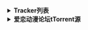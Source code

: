 <details><summary><b>Tracker列表</b></summary>
<p>
 
 - 来源
 - ```url 
   https://github.com/ngosang/trackerslist

   https://newtrackon.com/list

   https://torrents.io/tracker-list/

   http://github.itzmx.com/1265578519/OpenTracker/master/tracker.txt

   https://tinytorrent.net/best-torrent-tracker-list-updated/

   https://torrenttrackerss.com/torrent-tracker-list/

   http://www.torrenttrackerlist.com/torrent-tracker-list
   ```
   
</p>
</details>
<details><summary><b>爱恋动漫论坛tTorrent源</b></summary>
<p>

```url
http://open.acgtracker.com:1096/announce
udp://tracker4.itzmx.com:2710/announce
udp://tracker3.itzmx.com:6961/announce
udp://tracker2.itzmx.com:6961/announce
udp://tracker1.itzmx.com:8080/announce
http://tracker4.itzmx.com:2710/announce
http://tracker3.itzmx.com:6961/announce
http://tracker2.itzmx.com:6961/announce
http://tracker1.itzmx.com:8080/announce
udp://tracker.publicbt.com:80/announce
http://open.acgtracker.com:1096/announce
http://tr.bangumi.moe:6969/announce
http://t.nyaatracker.com/announce
http://open.acgtracker.com:1096/announce
http://open.nyaatorrents.info:6544/announce
http://t2.popgo.org:7456/annonce
http://share.camoe.cn:8080/announce
http://opentracker.acgnx.se/announce
http://tracker.acgnx.se/announce
http://nyaa.tracker.wf:7777/announce
http://mgtracker.org:2710/announce
http://t.acg.rip:6699/announce
http://tracker1.itzmx.com:8080/announce
http://tracker2.itzmx.com:6961/announce
http://tracker3.itzmx.com:6961/announce
http://tracker4.itzmx.com:2710/announce
https://tr.bangumi.moe:9696/announce
http://104.238.198.186:8000/announce
udp://104.238.198.186:8000/announce
http://tracker.kamigami.org:2710/announce
https://tracker.imgoingto.icu/announce
https://tr.ready4.icu/announce
udp://tracker.openbittorrent.com:80/announce
udp://tracker.publicbt.com:80/announce
udp://tracker.prq.to:80/announce
http://94.228.192.98/announce
http://share.dmhy.org/annonuce
http://tracker.btcake.com/announce
http://tracker.ktxp.com:6868/announce
http://tracker.ktxp.com:7070/announce
http://bt.sc-ol.com:2710/announce
http://btfile.sdo.com:6961/announce
https://t-115.rhcloud.com/only_for_ylbud
http://exodus.desync.com:6969/announce
udp://coppersurfer.tk:6969/announce
http://tracker3.torrentino.com/announce
http://tracker2.torrentino.com/announce
udp://open.demonii.com:1337/announce
udp://tracker.ex.ua:80/announce
http://pubt.net:2710/announce
http://tracker.tfile.me/announce
http://bigfoot1942.sektori.org:6969/announce
udp://bt.sc-ol.com:2710/announce
```

</p>
</details>
